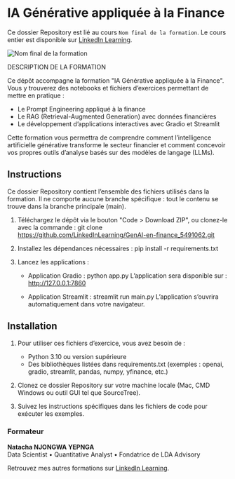 # IA Générative appliquée à la Finance

Ce dossier Repository est lié au cours `Nom final de la formation`. Le cours entier est disponible sur [LinkedIn Learning][lil-course-url].

![Nom final de la formation][lil-thumbnail-url] 


DESCRIPTION DE LA FORMATION

Ce dépôt accompagne la formation "IA Générative appliquée à la Finance".
Vous y trouverez des notebooks et fichiers d’exercices permettant de mettre en pratique :

- Le Prompt Engineering appliqué à la finance
- Le RAG (Retrieval-Augmented Generation) avec données financières
- Le développement d’applications interactives avec Gradio et Streamlit

Cette formation vous permettra de comprendre comment l’intelligence artificielle générative transforme le secteur financier et comment concevoir vos propres outils d’analyse basés sur des modèles de langage (LLMs).


## Instructions


Ce dossier Repository contient l’ensemble des fichiers utilisés dans la formation.
Il ne comporte aucune branche spécifique : tout le contenu se trouve dans la branche principale (main).

1. Téléchargez le dépôt via le bouton "Code > Download ZIP",
   ou clonez-le avec la commande :
      git clone https://github.com/LinkedInLearning/GenAI-en-finance_5491062.git

2. Installez les dépendances nécessaires :
      pip install -r requirements.txt

3. Lancez les applications :
   - Application Gradio :
        python app.py
     L’application sera disponible sur : http://127.0.0.1:7860

   - Application Streamlit :
        streamlit run main.py
     L’application s’ouvrira automatiquement dans votre navigateur.


## Installation


1. Pour utiliser ces fichiers d’exercice, vous avez besoin de :
   - Python 3.10 ou version supérieure
   - Des bibliothèques listées dans requirements.txt
     (exemples : openai, gradio, streamlit, pandas, numpy, yfinance, etc.)

2. Clonez ce dossier Repository sur votre machine locale (Mac, CMD Windows ou outil GUI tel que SourceTree).

3. Suivez les instructions spécifiques dans les fichiers de code pour exécuter les exemples.




### Formateur
 
**Natacha NJONGWA YEPNGA**  
Data Scientist • Quantitative Analyst • Fondatrice de LDA Advisory

Retrouvez mes autres formations sur [LinkedIn Learning][lil-URL-trainer].

[0]: # (Replace these placeholder URLs with actual course URLs)
[lil-course-url]: https://www.linkedin.com
[lil-thumbnail-url]: https://media.licdn.com/dms/image/v2/D4E0DAQG0eDHsyOSqTA/learning-public-crop_675_1200/B4EZVdqqdwHUAY-/0/1741033220778?e=2147483647&v=beta&t=FxUDo6FA8W8CiFROwqfZKL_mzQhYx9loYLfjN-LNjgA
[lil-URL-trainer]: https://

[1]: # (End of FR-Instruction ###############################################################################################)
